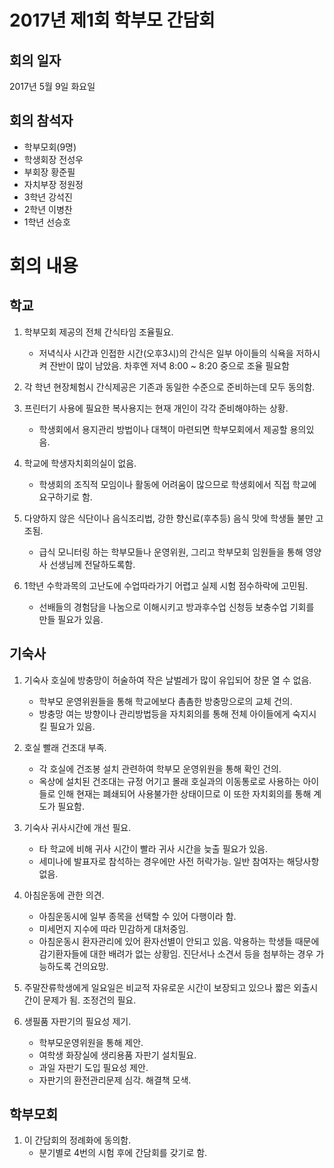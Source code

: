 # 2017년 제1회 학부모 간담회
## 회의 일자
2017년 5월 9일 화요일 

## 회의 참석자
* 학부모회(9명)
* 학생회장 전성우
* 부회장 황준필
* 자치부장 정원정
* 3학년 강석진
* 2학년 이병찬
* 1학년 선승호

# 회의 내용
## 학교
1. 학부모회 제공의 전체 간식타임 조율필요.
    - 저녁식사 시간과 인접한 시간(오후3시)의 간식은 일부 아이들의 식욕을 저하시켜 잔반이 많이 남았음. 차후엔 저녁 8:00 ~ 8:20 중으로 조율 필요함

2. 각 학년 현장체험시 간식제공은 기존과 동일한 수준으로 준비하는데 모두 동의함.

3. 프린터기 사용에 필요한 복사용지는 현재 개인이 각각 준비해야하는 상황.
    - 학생회에서 용지관리 방법이나 대책이 마련되면 학부모회에서 제공할 용의있음.

4. 학교에 학생자치회의실이 없음.
    - 학생회의 조직적 모임이나 활동에 어려움이 많으므로 학생회에서 직접 학교에 요구하기로 함.

5. 다양하지 않은 식단이나 음식조리법, 강한 향신료(후추등) 음식 맛에 학생들 불만 고조됨.
    - 급식 모니터링 하는 학부모들나 운영위원, 그리고 학부모회 임원들을 통해 영양사 선생님께 전달하도록함.

6. 1학년 수학과목의 고난도에 수업따라가기 어렵고 실제 시험 점수하락에 고민됨.
    - 선배들의 경험담을 나눔으로 이해시키고 방과후수업 신청등 보충수업 기회를 만들 필요가 있음.

## 기숙사
1. 기숙사 호실에 방충망이 허술하여 작은 날벌레가 많이 유입되어 창문 열 수 없음.
    - 학부모 운영위원들을 통해 학교에보다 촘촘한 방충망으로의 교체 건의.
    - 방충망 여는 방향이나 관리방법등을 자치회의를 통해 전체 아이들에게 숙지시킬 필요가 있음.

2. 호실 빨래 건조대 부족.
    - 각 호실에 건조봉 설치 관련하여 학부모 운영위원을 통해 확인 건의.
    - 옥상에 설치된 건조대는 규정 어기고 몰래 호실과의 이동통로로 사용하는 아이들로 인해 현재는 폐쇄되어 사용불가한 상태이므로 이 또한 자치회의를 통해 계도가 필요함.

3. 기숙사 귀사시간에 개선 필요.
    - 타 학교에 비해 귀사 시간이 빨라 귀사 시간을 늦출 필요가 있음.
    - 세미나에 발표자로 참석하는 경우에만 사전 허락가능. 일반 참여자는 해당사항 없음.

4. 아침운동에 관한 의견.
    - 아침운동시에 일부 종목을 선택할 수 있어 다행이라 함.
    - 미세먼지 지수에 따라 민감하게 대처중임.
    - 아침운동시 환자관리에 있어 환자선별이 안되고 있음. 악용하는 학생들 때문에 감기환자들에 대한 배려가 없는 상황임. 진단서나 소견서 등을 첨부하는 경우 가능하도록 건의요망.

5. 주말잔류학생에게 일요일은 비교적 자유로운 시간이 보장되고 있으나 짧은 외출시간이 문제가 됨. 조정건의 필요.

6. 생필품 자판기의 필요성 제기.
    - 학부모운영위원을 통해 제안.
    - 여학생 화장실에 생리용품 자판기 설치필요.
    - 과일 자판기 도입 필요성 제안.
    - 자판기의 환전관리문제 심각. 해결책 모색.

## 학부모회
1. 이 간담회의 정례화에 동의함.
    - 분기별로 4번의 시험 후에 간담회를 갖기로 함.